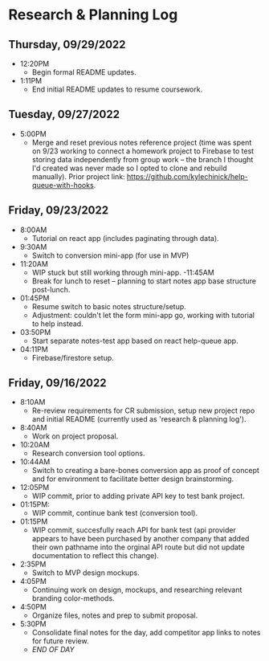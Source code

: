 # Research & Planning Log

## Thursday, 09/29/2022

- 12:20PM
  - Begin formal README updates.
- 1:11PM
  - End initial README updates to resume coursework.

## Tuesday, 09/27/2022

- 5:00PM
  - Merge and reset previous notes reference project (time was spent on 9/23 working to connect a homework project to Firebase to test storing data independently from group work – the branch I thought I'd created was never made so I opted to clone and rebuild manually). Prior project link: https://github.com/kylechinick/help-queue-with-hooks.

## Friday, 09/23/2022

- 8:00AM
  - Tutorial on react app (includes paginating through data).
- 9:30AM
  - Switch to conversion mini-app (for use in MVP)
- 11:20AM
  - WIP stuck but still working through mini-app.
    -11:45AM
  - Break for lunch to reset – planning to start notes app base structure post-lunch.
- 01:45PM
  - Resume switch to basic notes structure/setup.
  - Adjustment: couldn't let the form mini-app go, working with tutorial to help instead.
- 03:50PM
  - Start separate notes-test app based on react help-queue app.
- 04:11PM
  - Firebase/firestore setup.

## Friday, 09/16/2022

- 8:10AM
  - Re-review requirements for CR submission, setup new project repo and initial README (currently used as 'research & planning log').
- 8:40AM
  - Work on project proposal.
- 10:20AM
  - Research conversion tool options.
- 10:44AM
  - Switch to creating a bare-bones conversion app as proof of concept and for environment to facilitate better design brainstorming.
- 12:05PM
  - WIP commit, prior to adding private API key to test bank project.
- 01:15PM:
  - WIP commit, continue bank test (conversion tool).
- 01:15PM
  - WIP commit, succesfully reach API for bank test (api provider appears to have been purchased by another company that added their own pathname into the orginal API route but did not update documentation to reflect this change).
- 2:35PM
  - Switch to MVP design mockups.
- 4:05PM
  - Continuing work on design, mockups, and researching relevant branding color-methods.
- 4:50PM
  - Organize files, notes and prep to submit proposal.
- 5:30PM
  - Consolidate final notes for the day, add competitor app links to notes for future review.
  - _END OF DAY_

